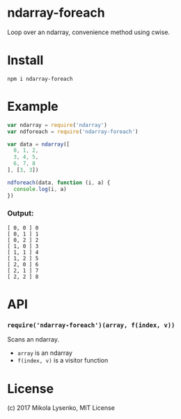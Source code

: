 ndarray-foreach
===============
Loop over an ndarray, convenience method using cwise.

# Install

```
npm i ndarray-foreach
```

# Example
```javascript
var ndarray = require('ndarray')
var ndforeach = require('ndarray-foreach')

var data = ndarray([
  0, 1, 2,
  3, 4, 5,
  6, 7, 8
], [3, 3])

ndforeach(data, function (i, a) {
  console.log(i, a)
})
```

### Output:

```
[ 0, 0 ] 0
[ 0, 1 ] 1
[ 0, 2 ] 2
[ 1, 0 ] 3
[ 1, 1 ] 4
[ 1, 2 ] 5
[ 2, 0 ] 6
[ 2, 1 ] 7
[ 2, 2 ] 8
```

# API

### `require('ndarray-foreach')(array, f(index, v))`
Scans an ndarray.

* `array` is an ndarray
* `f(index, v)` is a visitor function

# License
(c) 2017 Mikola Lysenko, MIT License
